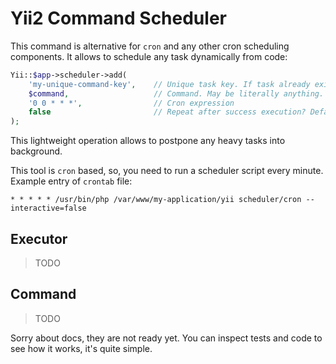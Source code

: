 # Yii2 Command Scheduler

This command is alternative for `cron` and any other cron scheduling components.
It allows to schedule any task dynamically from code:

```php
Yii::$app->scheduler->add(
    'my-unique-command-key',    // Unique task key. If task already exists it will be replaced
    $command,                   // Command. May be literally anything. See Executor section
    '0 0 * * *',                // Cron expression
    false                       // Repeat after success execution? Default - true
);
```

This lightweight operation allows to postpone any heavy tasks into background.

This tool is `cron` based, so, you need to run a scheduler script every minute.
Example entry of `crontab` file:

```
* * * * * /usr/bin/php /var/www/my-application/yii scheduler/cron --interactive=false
```

## Executor

> TODO

## Command

> TODO

Sorry about docs, they are not ready yet. You can inspect tests and code to see how it works, it's quite simple.
